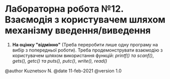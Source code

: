 # Лабораторна робота №12.  Взаємодія з користувачем шляхом механізму введення/виведення

1. **На оцінку "відмінно"** (Треба переробити лише одну програму на вибір з попередньої роботи). Треба продемонструвати взаємодію з користувачем шляхом використання функцій: *printf() та scanf()*, *gets(), getc() та puts(), putc()*, *write(), read()*

@author Kuznetsov N.
@date 11-feb-2021
@version 1.0